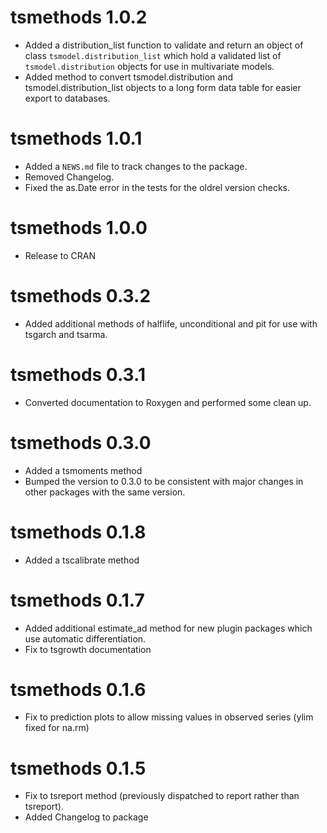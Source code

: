 # tsmethods 1.0.2

* Added a distribution_list function to validate and return
an object of class `tsmodel.distribution_list` which hold a
validated list of `tsmodel.distribution` objects for use in
multivariate models.
* Added method to convert tsmodel.distribution and tsmodel.distribution_list
objects to a long form data table for easier export to databases.

# tsmethods 1.0.1

* Added a `NEWS.md` file to track changes to the package.
* Removed Changelog.
* Fixed the as.Date error in the tests for the oldrel version checks.

# tsmethods 1.0.0

* Release to CRAN

# tsmethods 0.3.2

* Added additional methods of halflife, unconditional and pit for use with
tsgarch and tsarma.

# tsmethods 0.3.1

* Converted documentation to Roxygen and performed some clean up.

# tsmethods 0.3.0

* Added a tsmoments method
* Bumped the version to 0.3.0 to be consistent with major changes in other 
packages with the same version.

# tsmethods 0.1.8

* Added a tscalibrate method

# tsmethods 0.1.7

* Added additional estimate_ad method for new plugin packages which use
automatic differentiation.
* Fix to tsgrowth documentation

# tsmethods 0.1.6

* Fix to prediction plots to allow missing values in observed series (ylim 
fixed for na.rm)

# tsmethods 0.1.5

* Fix to tsreport method (previously dispatched to report rather than tsreport).
* Added Changelog to package

